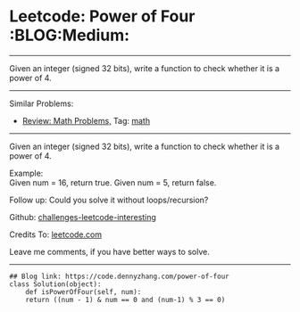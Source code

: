 
# Leetcode: Power of Four     :BLOG:Medium:

---

Given an integer (signed 32 bits), write a function to check whether it is a power of 4.  

---

Similar Problems:  

-   [Review: Math Problems,](https://code.dennyzhang.com/review-math) Tag: [math](https://code.dennyzhang.com/tag/math)

---

Given an integer (signed 32 bits), write a function to check whether it is a power of 4.  

Example:  
Given num = 16, return true. Given num = 5, return false.  

Follow up: Could you solve it without loops/recursion?  

Github: [challenges-leetcode-interesting](https://github.com/DennyZhang/challenges-leetcode-interesting/tree/master/problems/power-of-four)  

Credits To: [leetcode.com](https://leetcode.com/problems/power-of-four/description/)  

Leave me comments, if you have better ways to solve.  

---

    ## Blog link: https://code.dennyzhang.com/power-of-four
    class Solution(object):
        def isPowerOfFour(self, num):
    	return ((num - 1) & num == 0 and (num-1) % 3 == 0)

